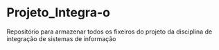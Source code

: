 # Projeto_Integra-o
Repositório para armazenar todos os fixeiros do projeto da disciplina de integração de sistemas de informação
